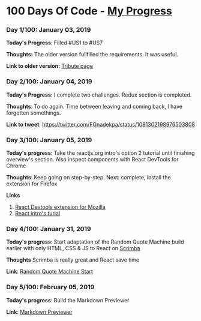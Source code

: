 # 100 Days Of Code - [My Progress](/log.md)

### Day 1/100: January 03, 2019
<!--
Day 1/100 was yesterday
-->
**Today's Progress**: Filled #US1 to #US7

**Thoughts:** The older version fullfilled the requirements. It was useful.

**Link to older version:** [Tribute page](https://fleuronvilik.github.io/tribute-page)

### Day 2/100: January 04, 2019
**Today's Progress**: I complete two challenges. Redux section is completed.

**Thoughts**: To do again. Time between leaving and coming back, I have forgotten somethings.
<!--
0. **CSS HOW-TO**: [By Rachel Andrew](https://www.smashingmagazine.com/2019/01/how-to-learn-css/)
1. **MDN HACKS MUST READ**: [Top Ten](https://hacks.mozilla.org/2018/12/mozilla-hacks-10-most-read-posts-of-2018/)
-->

**Link to tweet**: https://twitter.com/FGnadekpa/status/1081302198976503808

### Day 3/100: January 05, 2019
**Today's progress**: Take the reactjs.org intro's option 2 tutorial until finishing overview's section. Also inspect components with React DevTools for Chrome

**Thoughts**: Keep going on step-by-step. Next: complete, install the extension for Firefox

**Links**
1. [React Devtools extension for Mozilla](https://addons.mozilla.org/en-US/firefox/addon/react-devtools/)
2. [React intro's turial](https://reactjs.org/tutorial/tutorial.html)


### Day 4/100: January 31, 2019
**Today's progress**: Start adaptation of the Random Quote Machine build earlier with only HTML, CSS & JS to React on [Scrimba](https://scrimba.com)

**Thoughts** Scrimba is really great and React save time

**Link**: [Random Quote Machine Start](https://scrimba.com/c/cwpd2KHw) 

### Day 5/100: February 05, 2019
**Today's progress**: Build the Markdown Previewer

**Link**: [Markdown Previewer](https://scrimba.com/c/cwpdgguz)
